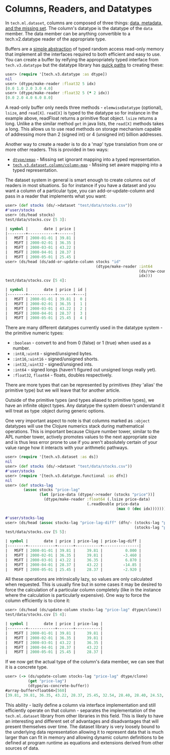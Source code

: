 # Columns, Readers, and Datatypes


In `tech.ml.dataset`, columns are composed of three things:
[data, metadata, and the missing set](https://github.com/techascent/tech.ml.dataset/blob/7c8c7514e0e35995050c1e326122a1826cc18273/src/tech/v3/dataset/impl/column.clj#L140).
The column's datatype is the datatype of the `data` member.  The data member can
be anything convertible to a tech.v2.datatype reader of the appropriate type.


Buffers are a [simple abstraction](https://github.com/cnuernber/dtype-next/blob/152f09f925041d41782e05009bbf84d7d6cfdbc6/java/tech/v3/datatype/Buffer.java) of typed random access read-only
memory that implement all the interfaces required to both efficient and easy to use.
You can create a buffer by reifying the appropriately typed interface from
`tech.v3.datatype` but the datatype library has
[quick paths](https://github.com/cnuernber/dtype-next/blob/152f09f925041d41782e05009bbf84d7d6cfdbc6/src/tech/v3/datatype.clj#L102) to creating these:

```clojure
user> (require '[tech.v3.datatype :as dtype])
nil
user> (dtype/make-reader :float32 5 idx)
[0.0 1.0 2.0 3.0 4.0]
user> (dtype/make-reader :float32 5 (* 2 idx))
[0.0 2.0 4.0 6.0 8.0]
```



A read-only buffer only needs three methods - `elemwiseDatatype` (optional), `lsize`, and
`read[X]`.  `read[X]` is typed to the datatype so for instance in the example above,
readFloat returns a primitive float object.  `lsize` returns a long.  Unlike a the
similar method `get` in java lists, the `read[X]` methods takes a long.  This allows us
to use read methods on storage mechanism capable of addressing more than 2 (signed int)
or 4 (unsigned int) billion addresses.


Another way to create a reader is to do a 'map' type translation from one or more other
readers.  This is provided in two ways:

* [`dtype/emap`](https://github.com/cnuernber/dtype-next/blob/152f09f925041d41782e05009bbf84d7d6cfdbc6/src/tech/v3/datatype/emap.clj#L97) - Missing set ignorant mapping into a typed representation.
* [`tech.v3.dataset.column/column-map`](https://github.com/techascent/tech.ml.dataset/blob/7c8c7514e0e35995050c1e326122a1826cc18273/src/tech/v3/dataset/column.clj#L174) - Missing set aware mapping into a typed representation.


The dataset system in general is smart enough to create columns out of readers in most
situations.   So for instance if you have a dataset and you want a column of a
particular type, you can add-or-update-column and pass in a reader that implements what
you want:

```clojure
user> (def stocks (ds/->dataset "test/data/stocks.csv"))
#'user/stocks
user> (ds/head stocks)
test/data/stocks.csv [5 3]:

| symbol |       date | price |
|--------+------------+-------|
|   MSFT | 2000-01-01 | 39.81 |
|   MSFT | 2000-02-01 | 36.35 |
|   MSFT | 2000-03-01 | 43.22 |
|   MSFT | 2000-04-01 | 28.37 |
|   MSFT | 2000-05-01 | 25.45 |
user> (ds/head (ds/add-or-update-column stocks "id"
                                        (dtype/make-reader :int64
                                                           (ds/row-count stocks)
                                                           idx)))
test/data/stocks.csv [5 4]:

| symbol |       date | price | id |
|--------+------------+-------+----|
|   MSFT | 2000-01-01 | 39.81 |  0 |
|   MSFT | 2000-02-01 | 36.35 |  1 |
|   MSFT | 2000-03-01 | 43.22 |  2 |
|   MSFT | 2000-04-01 | 28.37 |  3 |
|   MSFT | 2000-05-01 | 25.45 |  4 |
```


There are many different datatypes currently used in the datatype system -
the primitive numeric types:
* `:boolean` - convert to and from 0 (false) or 1 (true) when used as a number.
* `:int8`,`:uint8` - signed/unsigned bytes.
* `:int16`,`:uint16` - signed/unsigned shorts.
* `:int32`,`:uint32` - signed/unsigned ints.
* `:int64` - signed longs (haven't figured out unsigned longs really yet).
* `:float32`, `float64` - floats, doubles respectively.


There are more types that can be represented by primitives (they 'alias' the primitive
type) but we will leave that for another article.

Outside of the primitive types (and types aliased to primitive types), we have an
infinite object types.  Any datatype the system doesn't understand it will treat as
type :object during generic options.


One very important aspect to note is that columns marked as `:object` datatypes will
use the Clojure numerics stack during mathematical operations.  This is
important because Clojure number tower, similar to the APL number tower,
actively promotes values to the next appropriate size and is thus less error prone
to use if you aren't absolutely certain of your value range how it interacts with
your arithmetic pathways.


```clojure
user> (require '[tech.v3.dataset :as ds])
nil
user> (def stocks (ds/->dataset "test/data/stocks.csv"))
#'user/stocks
user> (require '[tech.v3.datatype.functional :as dfn])
nil
user> (def stocks-lag
        (assoc stocks "price-lag"
               (let [price-data (dtype/->reader (stocks "price"))]
                 (dtype/make-reader :float64 (.lsize price-data)
                                    (.readDouble price-data
                                                 (max 0 (dec idx)))))))

#'user/stocks-lag
user> (ds/head (assoc stocks-lag "price-lag-diff" (dfn/- (stocks-lag "price")
                                                         (stocks-lag "price-lag"))))
test/data/stocks.csv [5 5]:

| symbol |       date | price | price-lag | price-lag-diff |
|--------+------------+-------+-----------+----------------|
|   MSFT | 2000-01-01 | 39.81 |     39.81 |          0.000 |
|   MSFT | 2000-02-01 | 36.35 |     39.81 |         -3.460 |
|   MSFT | 2000-03-01 | 43.22 |     36.35 |          6.870 |
|   MSFT | 2000-04-01 | 28.37 |     43.22 |         -14.85 |
|   MSFT | 2000-05-01 | 25.45 |     28.37 |         -2.920 |
```

All these operations are intrinsically lazy, so values are only calculated when
requested.  This is usually fine but in some cases it may be desired to force
the calculation of a particular column completely (like in the instance where
the calculation is particularly expensive).  One way to force the column
efficiently is to clone it:

```clojure
user> (ds/head (ds/update-column stocks-lag "price-lag" dtype/clone))
test/data/stocks.csv [5 4]:

| symbol |       date | price | price-lag |
|--------+------------+-------+-----------|
|   MSFT | 2000-01-01 | 39.81 |     39.81 |
|   MSFT | 2000-02-01 | 36.35 |     39.81 |
|   MSFT | 2000-03-01 | 43.22 |     36.35 |
|   MSFT | 2000-04-01 | 28.37 |     43.22 |
|   MSFT | 2000-05-01 | 25.45 |     28.37 |
```

If we now get the actual type of the column's data member, we can see that it is
a concrete type.

```clojure
user> (-> (ds/update-column stocks-lag "price-lag" dtype/clone)
          (get "price-lag")
          (dtype/as-concrete-buffer))
#array-buffer<float64>[560]
[39.81, 39.81, 36.35, 43.22, 28.37, 25.45, 32.54, 28.40, 28.40, 24.53, 28.02, 23.34, 17.65, 24.84, 24.00, 22.25, 27.56, 28.14, 29.70, 26.93, ...]
```


This ability - lazily define a column via interface implementation and still
efficiently operate on that column - separates the implementation of
the `tech.ml.dataset` library from other libraries in this field.  This is likely
to have an interesting and different set of advantages and disadvantages that will
present themselves over time.  The dataset library is very loosely bound to the
underlying data representation allowing it to represent data that is much larger
than can fit in memory and allowing dynamic column definitions to be defined at
program runtime as equations and extensions derived from other sources of data.
